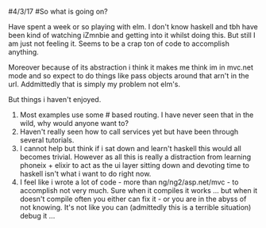 #4/3/17
#So what is going on?

Have spent a week or so playing with elm. I don't know haskell and tbh have been kind of watching iZmnbie and getting into it whilst doing this. But still I am just not feeling it. Seems to be a crap ton of code to accomplish anything.

Moreover because of its abstraction i think it makes me think im in mvc.net mode and so expect to do things like pass objects around that arn't in the url. Addmittedly that is simply my problem not elm's.

But things i haven't enjoyed.
1. Most examples use some # based routing. I have never seen that in the wild, why would anyone want to?
2. Haven't really seen how to call services yet but have been through several tutorials.
3. I cannot help but think if i sat down and learn't haskell this would all becomes trivial. However as all this is really a distraction from learning phoneix + elixir to act as the ui layer sitting down and devoting time to haskell isn't what i want to do right now.
4. I feel like i wrote a lot of code - more than ng/ng2/asp.net/mvc - to accomplish not very much. Sure when it compiles it works ... but when it doesn't compile often you either can fix it - or you are in the abyss of not knowing. It's not like you can (admittedly this is a terrible situation) debug it ...
